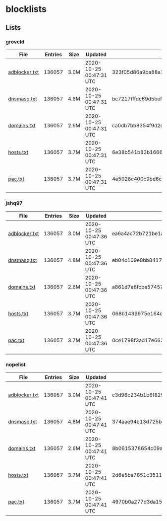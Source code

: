 # blocklists

## Lists

### groveld

|File|Entries|Size|Updated|Hash|
|-|-|-|-|-|
|[adblocker.txt](https://raw.githubusercontent.com/groveld/blocklists/lists/groveld/adblocker.txt)|136057|3.0M|2020-10-25 00:47:31 UTC|323f05d86a9ba88a115bb0d508bb256763c1b8dd|
|[dnsmasq.txt](https://raw.githubusercontent.com/groveld/blocklists/lists/groveld/dnsmasq.txt)|136057|4.8M|2020-10-25 00:47:31 UTC|bc7217fffdc69d5bef069a3772bce3a5475a17da|
|[domains.txt](https://raw.githubusercontent.com/groveld/blocklists/lists/groveld/domains.txt)|136057|2.6M|2020-10-25 00:47:31 UTC|ca0db7bb8354f9d2d54fb31661f0b0c097562732|
|[hosts.txt](https://raw.githubusercontent.com/groveld/blocklists/lists/groveld/hosts.txt)|136057|3.7M|2020-10-25 00:47:31 UTC|6e38b541b83b16667d39f097a625a3b2933ccab2|
|[pac.txt](https://raw.githubusercontent.com/groveld/blocklists/lists/groveld/pac.txt)|136057|3.7M|2020-10-25 00:47:31 UTC|4e5028c400c9bd6c0f35f2a88fd1b0a7e825d511|

### jshq97

|File|Entries|Size|Updated|Hash|
|-|-|-|-|-|
|[adblocker.txt](https://raw.githubusercontent.com/groveld/blocklists/lists/jshq97/adblocker.txt)|136057|3.0M|2020-10-25 00:47:36 UTC|ea6a4ac72b721be1ad91e6cde616cfcff8ff3f42|
|[dnsmasq.txt](https://raw.githubusercontent.com/groveld/blocklists/lists/jshq97/dnsmasq.txt)|136057|4.8M|2020-10-25 00:47:36 UTC|eb04c109e8bb84178eae445f40e756e5fcc2732d|
|[domains.txt](https://raw.githubusercontent.com/groveld/blocklists/lists/jshq97/domains.txt)|136057|2.6M|2020-10-25 00:47:36 UTC|a861d7e8fcbe574572979eca9b37593aa0303c4b|
|[hosts.txt](https://raw.githubusercontent.com/groveld/blocklists/lists/jshq97/hosts.txt)|136057|3.7M|2020-10-25 00:47:36 UTC|068b1439975e164eec2e506dcc411e911c590291|
|[pac.txt](https://raw.githubusercontent.com/groveld/blocklists/lists/jshq97/pac.txt)|136057|3.7M|2020-10-25 00:47:36 UTC|0ce1798f3ad17e6639b1abba91eb6a2de103c3d8|

### nopelist

|File|Entries|Size|Updated|Hash|
|-|-|-|-|-|
|[adblocker.txt](https://raw.githubusercontent.com/groveld/blocklists/lists/nopelist/adblocker.txt)|136057|3.0M|2020-10-25 00:47:41 UTC|c3d96c234b1b6f829fae68f7accca047c8d5ed45|
|[dnsmasq.txt](https://raw.githubusercontent.com/groveld/blocklists/lists/nopelist/dnsmasq.txt)|136057|4.8M|2020-10-25 00:47:41 UTC|374aae94b13d725b3483e3ccf0c8c7b5ed1d8c61|
|[domains.txt](https://raw.githubusercontent.com/groveld/blocklists/lists/nopelist/domains.txt)|136057|2.6M|2020-10-25 00:47:41 UTC|8b0615378654c09aa8b117b079f3f54dc420ea71|
|[hosts.txt](https://raw.githubusercontent.com/groveld/blocklists/lists/nopelist/hosts.txt)|136057|3.7M|2020-10-25 00:47:41 UTC|2d6e5ba7851c3511b73a0720a16dac858076b208|
|[pac.txt](https://raw.githubusercontent.com/groveld/blocklists/lists/nopelist/pac.txt)|136057|3.7M|2020-10-25 00:47:41 UTC|4970b0a277d3da15bdc8e91d14fd0ce056686881|
